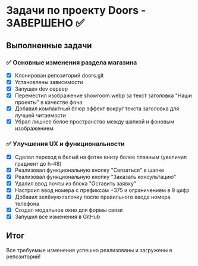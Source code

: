 # Задачи по проекту Doors - ЗАВЕРШЕНО ✅

## Выполненные задачи

### ✅ Основные изменения раздела магазина
- [x] Клонирован репозиторий doors.git
- [x] Установлены зависимости
- [x] Запущен dev сервер
- [x] Переместил изображение showroom.webp за текст заголовка "Наши проекты" в качестве фона
- [x] Добавил компактный блюр эффект вокруг текста заголовка для лучшей читаемости
- [x] Убрал лишнее белое пространство между шапкой и фоновым изображением

### ✅ Улучшения UX и функциональности
- [x] Сделал переход в белый на фотке внизу более плавным (увеличил градиент до h-48)
- [x] Реализовал функциональную кнопку "Связаться" в шапке
- [x] Реализовал функциональную кнопку "Заказать консультацию"
- [x] Удалил ввод почты из блока "Оставить заявку"
- [x] Настроил ввод номера с префиксом +375 и ограничением в 9 цифр
- [x] Добавил зелёную галочку после правильного ввода номера телефона
- [x] Создал модальное окно для формы связи
- [x] Запушил все изменения в GitHub

## Итог
Все требуемые изменения успешно реализованы и загружены в репозиторий!
